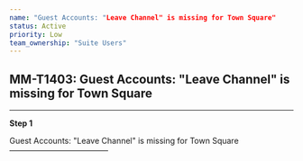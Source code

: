 ```yaml
---
name: "Guest Accounts: "Leave Channel" is missing for Town Square"
status: Active
priority: Low
team_ownership: "Suite Users"
---
```


## MM-T1403: Guest Accounts: "Leave Channel" is missing for Town Square

---

**Step 1**

Guest Accounts: "Leave Channel" is missing for Town Square\
–––––––––––––––––––––––––
